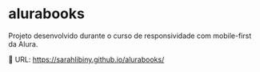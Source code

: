 # alurabooks
Projeto desenvolvido durante o curso de responsividade com mobile-first da Alura. 

🧡 URL: https://sarahlibiny.github.io/alurabooks/

